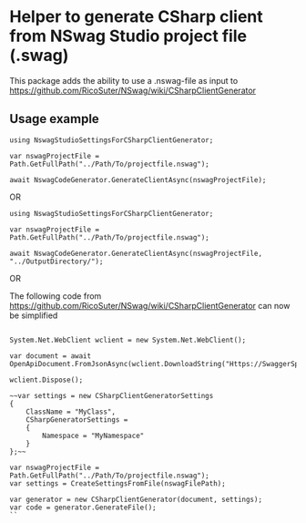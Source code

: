 # Helper to generate CSharp client from NSwag Studio project file (.swag)

This package adds the ability to use a .nswag-file as input to https://github.com/RicoSuter/NSwag/wiki/CSharpClientGenerator

## Usage example

```
using NswagStudioSettingsForCSharpClientGenerator; 

var nswagProjectFile = Path.GetFullPath("../Path/To/projectfile.nswag"); 

await NswagCodeGenerator.GenerateClientAsync(nswagProjectFile);
```

OR

```
using NswagStudioSettingsForCSharpClientGenerator; 

var nswagProjectFile = Path.GetFullPath("../Path/To/projectfile.nswag"); 

await NswagCodeGenerator.GenerateClientAsync(nswagProjectFile, "../OutputDirectory/");
```

OR

The following code from https://github.com/RicoSuter/NSwag/wiki/CSharpClientGenerator can now be simplified
```

System.Net.WebClient wclient = new System.Net.WebClient();         

var document = await OpenApiDocument.FromJsonAsync(wclient.DownloadString("Https://SwaggerSpecificationURL.json"));

wclient.Dispose();

~~var settings = new CSharpClientGeneratorSettings
{
    ClassName = "MyClass", 
    CSharpGeneratorSettings = 
    {
        Namespace = "MyNamespace"
    }
};~~

var nswagProjectFile = Path.GetFullPath("../Path/To/projectfile.nswag"); 
var settings = CreateSettingsFromFile(nswagFilePath);

var generator = new CSharpClientGenerator(document, settings);	
var code = generator.GenerateFile();
``